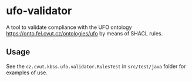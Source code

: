 # ufo-validator

A tool to validate compliance with the UFO ontology https://onto.fel.cvut.cz/ontologies/ufo by means of SHACL rules.

## Usage
See the `cz.cvut.kbss.ufo.validator.RulesTest` in `src/test/java` folder for examples of use.
